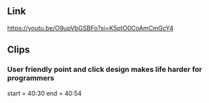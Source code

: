 ## Link
https://youtu.be/O9upVbGSBFo?si=K5ptO0CoAmCmGcY4

## Clips

### User friendly point and click design makes life harder for programmers
start = 40:30
end = 40:54

